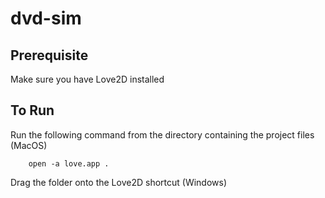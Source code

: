 # dvd-sim

## Prerequisite
Make sure you have Love2D installed


## To Run
Run the following command from the directory containing the project files (MacOS)
```
    open -a love.app .
```

Drag the folder onto the Love2D shortcut (Windows)